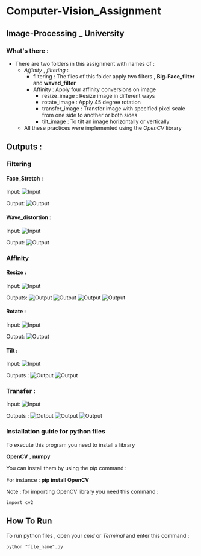 # Computer-Vision_Assignment

## Image-Processing _ University

### What's there : 

- There are two folders in this assignment with names of :
  - *Affinity* , *filtering* :
    - filtering : The flies of this folder apply two filters , **Big-Face_filter** and **waved_filter**
    - Affinity : Apply four affinity conversions on image
      - resize_image : Resize image in different ways
      - rotate_image : Apply 45 degree rotation
      - transfer_image : Transfer image with specified pixel scale from one side to another or both sides
      - tilt_image : To tilt an image horizontally or vertically 
  - All these practices were implemented using the *OpenCV* library

## Outputs :

### **Filtering**

#### Face_Stretch :

Input:
 ![Input](Universities-Assignments/filtering/face_stretch/input/man.jpg)

Output:
 ![Output](Universities-Assignments/filtering/face_stretch/output/stretched-man.jpg)

#### Wave_distortion :

Input:
 ![Input](Universities-Assignments/filtering/wave_distortion/input/Lena.jpg)

Output:
 ![Output](Universities-Assignments/filtering/wave_distortion/output/waved_Lena.jpg)



### **Affinity**

#### Resize : 

Input:
 ![Input](Universities-Assignments/Affinity/resize_image/input/home.jpg)

Outputs:
 ![Output](Universities-Assignments/Affinity/resize_image/outputs/resized-image1.jpg)
 ![Output](Universities-Assignments/Affinity/resize_image/outputs/resized-image2.jpg)
 ![Output](Universities-Assignments/Affinity/resize_image/outputs/resized-image3.jpg)
 ![Output](Universities-Assignments/Affinity/resize_image/outputs/resized-image4.jpg)
 
#### Rotate : 

Input:
 ![Input](Universities-Assignments/Affinity/rotate_image/input/home.jpg) 

Output:
 ![Output](Universities-Assignments/Affinity/rotate_image/output/rotated_45.jpg)
 
#### Tilt :

Input:
 ![Input](Universities-Assignments/Affinity/tilt_image/input/home.jpg) 

Outputs :
 ![Output](Universities-Assignments/Affinity/tilt_image/outputs/horizontal_tilted.jpg)
 ![Output](Universities-Assignments/Affinity/tilt_image/outputs/vertical_tilted.jpg)
 
### Transfer :

Input:
 ![Input](Universities-Assignments/Affinity/transfer_image/input/home.jpg) 
 
Outputs :
 ![Output](Universities-Assignments/Affinity/transfer_image/outputs/transfered-image1)
 ![Output](Universities-Assignments/Affinity/transfer_image/outputs/transfered-image2)
 ![Output](Universities-Assignments/Affinity/transfer_image/outputs/transfered-image3)
 

### Installation guide for python files
To execute this program you need to install a library

**OpenCV**  , **numpy** 

You can install them by using the *pip* command :

For instance :
**pip install OpenCV**

Note : for importing OpenCV library you need this command :
```
import cv2
```

## How To Run

To run python files , open your *cmd* or *Terminal* and enter this command :
```
python "file_name".py
```
